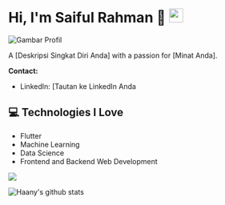 # Hi, I'm Saiful Rahman 👋  <img src="https://media.giphy.com/media/hvRJCLFzcasrR4ia7z/giphy.gif" width="28px" height="28px">

![Gambar Profil](https://avatars.githubusercontent.com/u/#11605614?v=4)

A [Deskripsi Singkat Diri Anda] with a passion for [Minat Anda].

**Contact:**
*   LinkedIn: [Tautan ke LinkedIn Anda

## :computer: Technologies I Love
* Flutter
* Machine Learning
* Data Science
* Frontend and Backend Web Development

<img src = "https://github-readme-stats.vercel.app/api/top-langs/?username=bangil0&layout=compact">

![Haany's github stats](https://github-readme-stats.vercel.app/api?username=bangil0&show_icons=true&hide=[%22issues%22])  

<!--
**Projects:**

*   [Tautan ke Proyek 1]
*   [Tautan ke Proyek 2]

**Stats:**

*   Contributes to [Jumlah Kontribusi] projects
*   [Jumlah Bintang] stars on GitHub

**Skills:**

*   [Keterampilan 1]
*   [Keterampilan 2]
-->
